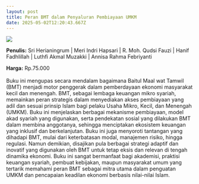 ```yaml
---
layout: post
title: Peran BMT dalam Penyaluran Pembiayaan UMKM
date: 2025-05-02T12:20:43.667Z
---
```

![](/images/uploads/screenshot-2025-05-02-192836.jpg)

**P﻿enulis:** Sri Herianingrum | Meri Indri Hapsari |
 R. Moh. Qudsi Fauzi | Hanif Fadhlillah |
 Luthfi Akmal Muzakki | Annisa Rahma Febriyanti

**Harga:** Rp.75.000\
\
Buku ini mengupas secara mendalam bagaimana Baitul Maal wat Tamwil (BMT) menjadi motor penggerak dalam pemberdayaan ekonomi masyarakat kecil dan menengah. BMT, sebagai lembaga keuangan mikro syariah, memainkan peran strategis dalam menyediakan akses pembiayaan yang adil dan sesuai prinsip Islam bagi pelaku Usaha Mikro, Kecil, dan Menengah (UMKM). Buku ini menjelaskan berbagai mekanisme pembiayaan, model akad syariah yang digunakan, serta pendekatan sosial yang dilakukan BMT dalam membina anggotanya, sehingga menciptakan ekosistem keuangan yang inklusif dan berkelanjutan.
	Buku ini juga menyoroti tantangan yang dihadapi BMT, mulai dari keterbatasan modal, manajemen risiko, hingga regulasi. Namun demikian, disajikan pula berbagai strategi adaptif dan inovatif yang digunakan oleh BMT untuk tetap eksis dan relevan di tengah dinamika ekonomi. Buku ini sangat bermanfaat bagi akademisi, praktisi keuangan syariah, pembuat kebijakan, maupun masyarakat umum yang tertarik memahami peran BMT sebagai mitra utama dalam penguatan UMKM dan pencapaian keadilan ekonomi berbasis nilai-nilai Islam.